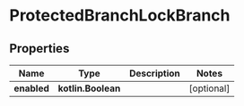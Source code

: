 
# ProtectedBranchLockBranch

## Properties
Name | Type | Description | Notes
------------ | ------------- | ------------- | -------------
**enabled** | **kotlin.Boolean** |  |  [optional]



